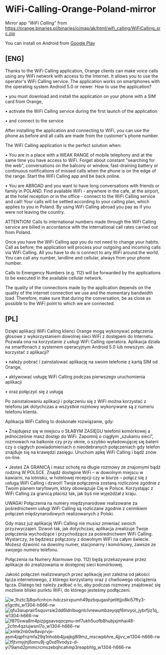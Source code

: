 # WiFi-Calling-Orange-Poland-mirror
Mirror app _"WiFi Calling"_ from https://orange.binaries.pl/binaries/o/map/ak/html/wifi_calling/WiFiCalling_src.zip

You can install on Android from [Google Play](https://play.google.com/store/apps/details?id=pl.orange.vowifi)

## [ENG]
Thanks to the WiFi Calling application, Orange clients can make voice calls using any WiFi network with access to the Internet. It allows you to use the operator's WiFi Calling service. The application works on smartphones with the operating system Android 5.0 or newer.
How to use the application?

• you must download and install the application on your phone with a SIM card from Orange,

• activate the WiFi Calling service during the first launch of the application

• and connect to the service

After installing the application and connecting to WiFi, you can use the phone as before and all calls are made from the customer's phone number.

The WiFi Calling application is the perfect solution when:

• You are in a place with a WEAK RANGE of mobile telephony and at the same time you have access to WiFi.
Forget about constant "searching for the web", conversations on the balcony or window, fast-draining battery or continuous notifications of missed calls when the phone is on the edge of the range. Start the WiFi Calling app and be back online.

• You are ABROAD and you want to have long conversations with friends or family in POLAND.
Find available WiFi - anywhere in the cafe, at the airport, at the hotel reception or in the office - connect to the WiFi Calling service and call! Your calls will be settled according to your calling plan, which applies to you in Poland. By using WiFi Calling abroad you pay as if you were not leaving the country.

ATTENTION! Calls to international numbers made through the WiFi Calling service are billed in accordance with the international call rates carried out from Poland.

Once you have the WiFi Calling app you do not need to change your habits. Call as before; the application will process your outgoing and incoming calls via WiFi Calling. All you have to do is connect to any WiFi around the world. You can call any number, landline and cellular, always from your phone number.

Calls to Emergency Numbers (e.g. 112) will be forwarded by the applications to be executed in the available cellular network.

The quality of the connections made by the application depends on the quality of the internet connection we use and the momentary bandwidth load. Therefore, make sure that during the conversation, be as close as possible to the WiFi point to which we are connected.

## [PL]
Dzięki aplikacji WiFi Calling klienci Orange mogą wykonywać połączenia głosowe z wykorzystaniem dowolnej sieci WiFi z dostępem do Internetu. Pozwala ona na korzystanie z usługi WiFi Calling operatora. Aplikacja działa na smartfonach z systemem operacyjnym Android 5.0 lub nowszym.
Jak korzystać z aplikacji?

• należy pobrać i zainstalować aplikację na swoim telefonie z kartą SIM od Orange, 

• aktywować usługę WiFi Calling podczas pierwszego uruchomienia aplikacji

• oraz połączyć się z usługą 

Po zainstalowaniu aplikacji i połączeniu się z WiFi można korzystać z telefonu jak dotychczas a wszystkie rozmowy wykonywane są z numeru telefonu klienta.

Aplikacja WiFi Calling to doskonałe rozwiązanie, gdy:

• Znajdujesz się w miejscu o SŁABYM ZASIĘGU telefonii komórkowej a jednocześnie masz dostęp do WiFi.
Zapomnij o ciągłym „szukaniu sieci”, rozmowach na balkonie czy przy oknie, o szybko wyładowującej się baterii czy o ciągłych powiadomieniach o nieodebranych połączeniach gdy telefon znajduje się na krawędzi zasięgu. Uruchom apkę WiFi Calling i bądź znów on-line.

• Jesteś ZA GRANICĄ i masz ochotę na długie rozmowy ze znajomymi bądź rodziną W POLSCE.
Znajdź dostępne WiFi – w dowolnym miejscu w kawiarni, na lotnisku, w hotelowej recepcji czy w biurze – połącz się z usługą WiFi Calling i dzwoń! Twoje połączenia zostaną rozliczone zgodnie z Twoim planem taryfowym, który obowiązuje Cię w Polsce. Korzystając z WiFi Calling za granicą płacisz tak, jak byś nie wyjeżdżał z kraju.

UWAGA! Połączenia na numery międzynarodowe realizowane za pośrednictwem usługi WiFi Calling są rozliczane zgodnie z cennikiem połączeń międzynarodowych realizowanych z Polski.

Gdy masz już aplikację WiFi Calling nie musisz zmieniać swoich przyzwyczajeń. Dzwoń tak, jak dotychczas; aplikacja zrealizuje Twoje połączenia wychodzące i przychodzące za pośrednictwem WiFi Calling. Wystarczy, że będziesz połączony z dowolnym WiFi na całym świecie. Możesz dzwonić na dowolny numer, stacjonarny i komórkowy, zawsze ze swojego numeru telefonu.

Połączenia na Numery Alarmowe (np. 112) będą przekazywane przez aplikacje do zrealizowania w dostępnej sieci komórkowej.

Jakość połączeń realizowanych przez aplikację jest zależna od jakości łącza internetowego, z którego korzystamy oraz z chwilowego obciążenia łącza. Dlatego też należy zadbać o to, aby podczas rozmowy znajdować się możliwie blisko punktu WiFi, do którego jesteśmy podłączeni.


![w_1hztc3j8qvfcnhcn-hdczsirxpumh49pzbqugashjetittjjo8ki57fty3-e1gcthi_w1304-h666-rw](https://user-images.githubusercontent.com/26818304/52595026-3484f900-2e4d-11e9-96e4-c14403ece85c.jpg)
![qfu3aiuprair5squvrsie2dd6ldnlbugnlclvrewumbzeyqqf6mvyoi_jybrfjiz1q_w1304-h666-rw](https://user-images.githubusercontent.com/26818304/52595029-36e75300-2e4d-11e9-9360-24bda2bc5fdc.jpg)
![f870xwa8m4pizpgsavsqocpnu-mf7ukh5uofb8hubjxjmhai48-_2cfm4qziujwsnl7o_w1304-h666-rw](https://user-images.githubusercontent.com/26818304/52595037-39e24380-2e4d-11e9-81eb-2b2b74a70c65.jpg)
![xmte2nb0w8avprvjx-asm4jqpfnzmfa29q1nhobb4jyajkg8l9mz_mscwpbhre_4jjvv_w1304-h666-rw](https://user-images.githubusercontent.com/26818304/52595043-3c449d80-2e4d-11e9-8408-f3060529443e.jpg)
![tfjtvmyjnj6omu9j-g0xd1lvodyz-d-yi79amd2pmmcrcmszebqhcahmp3reapbhlg_w1304-h666-rw](https://user-images.githubusercontent.com/26818304/52595050-3ea6f780-2e4d-11e9-808f-93bb8eba4f5c.jpg)
